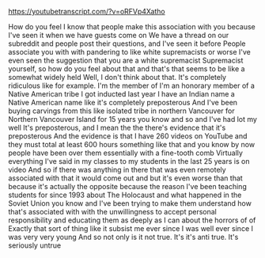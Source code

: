 https://youtubetranscript.com/?v=oRFVp4Xatho

 How do you feel I know that people make this association with you because I've seen it when we have guests come on We have a thread on our subreddit and people post their questions, and I've seen it before People associate you with with pandering to like white supremacists or worse I've even seen the suggestion that you are a white supremacist Supremacist yourself, so how do you feel about that and that's that seems to be like a somewhat widely held Well, I don't think about that. It's completely ridiculous like for example. I'm the member of I'm an honorary member of a Native American tribe I got inducted last year I have an Indian name a Native American name like it's completely preposterous And I've been buying carvings from this like isolated tribe in northern Vancouver for Northern Vancouver Island for 15 years you know and so and I've had lot my well It's preposterous, and I mean the the there's evidence that it's preposterous And the evidence is that I have 260 videos on YouTube and they must total at least 600 hours something like that and you know by now people have been over them essentially with a fine-tooth comb Virtually everything I've said in my classes to my students in the last 25 years is on video And so if there was anything in there that was even remotely associated with that it would come out and but it's even worse than that because it's actually the opposite because the reason I've been teaching students for since 1993 about The Holocaust and what happened in the Soviet Union you know and I've been trying to make them understand how that's associated with with the unwillingness to accept personal responsibility and educating them as deeply as I can about the horrors of of Exactly that sort of thing like it subsist me ever since I was well ever since I was very very young And so not only is it not true. It's it's anti true. It's seriously untrue